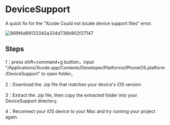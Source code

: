 # DeviceSupport
A quick fix for the "Xcode Could not locate device support files" error.

![869f4d69133342a334d736b902f27147](https://github.com/user-attachments/assets/12337c06-aecd-4702-a0c1-d16b4a9f450e)

## Steps
1：press shift+command+g buttton，input  "/Applications/Xcode.app/Contents/Developer/Platforms/iPhoneOS.platform/DeviceSupport" to open folder。

2：Download the .zip file that matches your device's iOS version.

3：Extract the .zip file, then copy the extracted folder into your DeviceSupport directory.

4：Reconnect your iOS device to your Mac and try running your project again.
